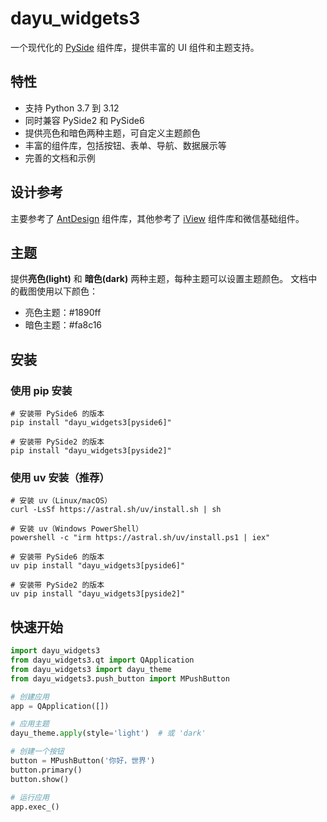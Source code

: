 # dayu_widgets3

一个现代化的 [PySide](https://wiki.qt.io/PySide) 组件库，提供丰富的 UI 组件和主题支持。

## 特性

* 支持 Python 3.7 到 3.12
* 同时兼容 PySide2 和 PySide6
* 提供亮色和暗色两种主题，可自定义主题颜色
* 丰富的组件库，包括按钮、表单、导航、数据展示等
* 完善的文档和示例

## 设计参考

主要参考了 [AntDesign](https://ant.design/) 组件库，其他参考了 [iView](https://www.iviewui.com/) 组件库和微信基础组件。

## 主题

提供**亮色(light)** 和 **暗色(dark)** 两种主题，每种主题可以设置主题颜色。
文档中的截图使用以下颜色：

* 亮色主题：#1890ff
* 暗色主题：#fa8c16

## 安装

### 使用 pip 安装

```shell
# 安装带 PySide6 的版本
pip install "dayu_widgets3[pyside6]"

# 安装带 PySide2 的版本
pip install "dayu_widgets3[pyside2]"
```

### 使用 uv 安装（推荐）

```shell
# 安装 uv（Linux/macOS）
curl -LsSf https://astral.sh/uv/install.sh | sh

# 安装 uv（Windows PowerShell）
powershell -c "irm https://astral.sh/uv/install.ps1 | iex"

# 安装带 PySide6 的版本
uv pip install "dayu_widgets3[pyside6]"

# 安装带 PySide2 的版本
uv pip install "dayu_widgets3[pyside2]"
```

## 快速开始

```python
import dayu_widgets3
from dayu_widgets3.qt import QApplication
from dayu_widgets3 import dayu_theme
from dayu_widgets3.push_button import MPushButton

# 创建应用
app = QApplication([])

# 应用主题
dayu_theme.apply(style='light')  # 或 'dark'

# 创建一个按钮
button = MPushButton('你好，世界')
button.primary()
button.show()

# 运行应用
app.exec_()
```
